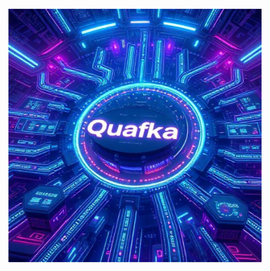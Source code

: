 ![6e3b60a3-1917-409d-8b9b-9af3d4c1137c.jpeg](src/main/resources/6e3b60a3-1917-409d-8b9b-9af3d4c1137c.jpeg)